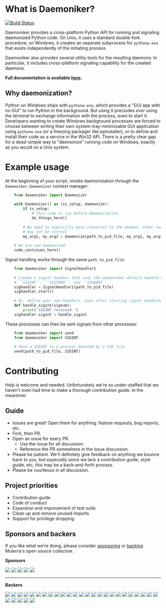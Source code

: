 # What is Daemoniker?

[![Build Status](https://travis-ci.org/Muterra/py_daemoniker.svg?branch=master)](https://travis-ci.org/Muterra/py_daemoniker)

Daemoniker provides a cross-platform Python API for running and signaling
daemonized Python code. On Unix, it uses a standard double-fork procedure; on
Windows, it creates an separate subprocess for ``pythonw.exe`` that exists
independently of the initiating process.

Daemoniker also provides several utility tools for the resulting daemons. In
particular, it includes cross-platform signaling capability for the created
daemons.

**Full documentation is available [here](https://daemoniker.readthedocs.io/en/latest/).**

## Why daemonization?

Python on Windows ships with ``pythonw.exe``, which provides a "GUI app with no
GUI" to run Python in the background. But using it precludes *ever* using the
terminal to exchange information with the process, even to start it. Developers
wanting to create Windows background processes are forced to choose between
writing their own system-tray-minimizable GUI application using ``pythonw.exe``
(or a freezing packager like pyinstaller), or to define and install their code
as a service in the Win32 API. There is a pretty clear gap for a dead-simple
way to "daemonize" running code on Windows, exactly as you would on a Unix
system.

# Example usage
    
At the beginning of your script, invoke daemonization through the
``daemoniker.Daemonizer`` context manager:

```python
    from daemoniker import Daemonizer
    
    with Daemonizer() as (is_setup, daemonize):
        if is_setup:
            # This code is run before daemonization.
            do_things_here()
            
        # We need to explicitly pass resources to the daemon; other variables
        # may not be correct    
        my_arg1, my_arg2 = daemonize(path_to_pid_file, my_arg1, my_arg2)
    
    # We are now daemonized.
    code_continues_here()
```
    
Signal handling works through the same ``path_to_pid_file``:

```python
    from daemoniker import SignalHandler1
    
    # Create a signal handler that uses the daemoniker default handlers for
    # ``SIGINT``, ``SIGTERM``, and ``SIGABRT``
    sighandler = SignalHandler1(path_to_pid_file)
    sighandler.start()
    
    # Or, define your own handlers, even after starting signal handling
    def handle_sigint(signum):
        print('SIGINT received.')
    sighandler.sigint = handle_sigint
```
    
These processes can then be sent signals from other processes:

```python
    from daemoniker import send
    from daemoniker import SIGINT
    
    # Send a SIGINT to a process denoted by a PID file
    send(path_to_pid_file, SIGINT)
```

# Contributing

Help is welcome and needed. Unfortunately we're so under-staffed that we haven't even had time to make a thorough contribution guide. In the meantime:

## Guide

+ Issues are great! Open them for anything: feature requests, bug reports, etc. 
+ Fork, then PR.
+ Open an issue for every PR.
  + Use the issue for all discussion.
  + Reference the PR somewhere in the issue discussion.
+ Please be patient. We'll definitely give feedback on anything we bounce back to you, but especially since we lack a contribution guide, style guide, etc, this may be a back-and-forth process.
+ Please be courteous in all discussion.

## Project priorities

+ Contribution guide
+ Code of conduct
+ Expansion and improvement of test suite
+ Clean up and remove unused imports
+ Support for privilege dropping

## Sponsors and backers

If you like what we're doing, please consider [sponsoring](https://opencollective.com/golix#sponsor) or [backing](https://opencollective.com/golix) Muterra's open source collective.

**Sponsors**

  <a href="https://opencollective.com/golix/sponsors/0/website" target="_blank"><img src="https://opencollective.com/golix/sponsors/0/avatar"></a>
  <a href="https://opencollective.com/golix/sponsors/1/website" target="_blank"><img src="https://opencollective.com/golix/sponsors/1/avatar"></a>
  <a href="https://opencollective.com/golix/sponsors/2/website" target="_blank"><img src="https://opencollective.com/golix/sponsors/2/avatar"></a>
  <a href="https://opencollective.com/golix/sponsors/3/website" target="_blank"><img src="https://opencollective.com/golix/sponsors/3/avatar"></a>
  <a href="https://opencollective.com/golix/sponsors/4/website" target="_blank"><img src="https://opencollective.com/golix/sponsors/4/avatar"></a>

-----

**Backers**

  <a href="https://opencollective.com/golix/backers/0/website" target="_blank"><img src="https://opencollective.com/golix/backers/0/avatar"></a>
  <a href="https://opencollective.com/golix/backers/1/website" target="_blank"><img src="https://opencollective.com/golix/backers/1/avatar"></a>
  <a href="https://opencollective.com/golix/backers/2/website" target="_blank"><img src="https://opencollective.com/golix/backers/2/avatar"></a>
  <a href="https://opencollective.com/golix/backers/3/website" target="_blank"><img src="https://opencollective.com/golix/backers/3/avatar"></a>
  <a href="https://opencollective.com/golix/backers/4/website" target="_blank"><img src="https://opencollective.com/golix/backers/4/avatar"></a>
  <a href="https://opencollective.com/golix/backers/5/website" target="_blank"><img src="https://opencollective.com/golix/backers/5/avatar"></a>
  <a href="https://opencollective.com/golix/backers/6/website" target="_blank"><img src="https://opencollective.com/golix/backers/6/avatar"></a>
  <a href="https://opencollective.com/golix/backers/7/website" target="_blank"><img src="https://opencollective.com/golix/backers/7/avatar"></a>
  <a href="https://opencollective.com/golix/backers/8/website" target="_blank"><img src="https://opencollective.com/golix/backers/8/avatar"></a>
  <a href="https://opencollective.com/golix/backers/9/website" target="_blank"><img src="https://opencollective.com/golix/backers/9/avatar"></a>
  <a href="https://opencollective.com/golix/backers/10/website" target="_blank"><img src="https://opencollective.com/golix/backers/10/avatar"></a>
  <a href="https://opencollective.com/golix/backers/11/website" target="_blank"><img src="https://opencollective.com/golix/backers/11/avatar"></a>
  <a href="https://opencollective.com/golix/backers/12/website" target="_blank"><img src="https://opencollective.com/golix/backers/12/avatar"></a>
  <a href="https://opencollective.com/golix/backers/13/website" target="_blank"><img src="https://opencollective.com/golix/backers/13/avatar"></a>
  <a href="https://opencollective.com/golix/backers/14/website" target="_blank"><img src="https://opencollective.com/golix/backers/14/avatar"></a>
  <a href="https://opencollective.com/golix/backers/15/website" target="_blank"><img src="https://opencollective.com/golix/backers/15/avatar"></a>
  <a href="https://opencollective.com/golix/backers/16/website" target="_blank"><img src="https://opencollective.com/golix/backers/16/avatar"></a>
  <a href="https://opencollective.com/golix/backers/17/website" target="_blank"><img src="https://opencollective.com/golix/backers/17/avatar"></a>
  <a href="https://opencollective.com/golix/backers/18/website" target="_blank"><img src="https://opencollective.com/golix/backers/18/avatar"></a>
  <a href="https://opencollective.com/golix/backers/19/website" target="_blank"><img src="https://opencollective.com/golix/backers/19/avatar"></a>
  <a href="https://opencollective.com/golix/backers/20/website" target="_blank"><img src="https://opencollective.com/golix/backers/20/avatar"></a>
  <a href="https://opencollective.com/golix/backers/21/website" target="_blank"><img src="https://opencollective.com/golix/backers/21/avatar"></a>
  <a href="https://opencollective.com/golix/backers/22/website" target="_blank"><img src="https://opencollective.com/golix/backers/22/avatar"></a>
  <a href="https://opencollective.com/golix/backers/23/website" target="_blank"><img src="https://opencollective.com/golix/backers/23/avatar"></a>
  <a href="https://opencollective.com/golix/backers/24/website" target="_blank"><img src="https://opencollective.com/golix/backers/24/avatar"></a>
  <a href="https://opencollective.com/golix/backers/25/website" target="_blank"><img src="https://opencollective.com/golix/backers/25/avatar"></a>
  <a href="https://opencollective.com/golix/backers/26/website" target="_blank"><img src="https://opencollective.com/golix/backers/26/avatar"></a>
  <a href="https://opencollective.com/golix/backers/27/website" target="_blank"><img src="https://opencollective.com/golix/backers/27/avatar"></a>
  <a href="https://opencollective.com/golix/backers/28/website" target="_blank"><img src="https://opencollective.com/golix/backers/28/avatar"></a>
  <a href="https://opencollective.com/golix/backers/29/website" target="_blank"><img src="https://opencollective.com/golix/backers/29/avatar"></a>